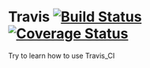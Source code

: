 # Travis [![Build Status](https://travis-ci.com/AntoineVenier/Travis.svg?branch=master)](https://travis-ci.com/AntoineVenier/Travis)  [![Coverage Status](https://coveralls.io/repos/github/AntoineVenier/Travis/badge.svg?branch=master)](https://coveralls.io/github/AntoineVenier/Travis?branch=master)
Try to learn how to use Travis_CI 

